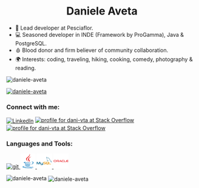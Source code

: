 <h1 align="center">Daniele Aveta</h1>

- 💼 Lead developer at Pesciaflor.<br/>
- 💻 Seasoned developer in INDE (Framework by ProGamma), Java & PostgreSQL.<br/>
- 🩸 Blood donor and firm believer of community collaboration.<br/>
- 🌍 Interests: coding, traveling, hiking, cooking, comedy, photography & reading.<br/>

<p align="left"> <img src="https://komarev.com/ghpvc/?username=daniele-aveta&label=Profile%20views&color=0e75b6&style=flat" alt="daniele-aveta" /> </p>

<p align="left"> <a href="https://github.com/ryo-ma/github-profile-trophy"><img src="https://github-profile-trophy.vercel.app/?username=daniele-aveta" alt="daniele-aveta" /></a> </p>

<h3 align="left">Connect with me:</h3>
<p align="left">
<a href="https://www.linkedin.com/in/daniele-aveta/" target="blank"><img align="center" src="https://cdn-icons-png.flaticon.com/512/174/174857.png" alt="LinkedIn" height="30" width="40" /></a>
<a href="https://stackoverflow.com/users/4415625/dani-vta"><img src="https://stackoverflow.com/users/flair/4415625.png" width="208" height="58" alt="profile for dani-vta at Stack Overflow" title="profile for dani-vta at Stack Overflow"></a>
<a href="https://stackoverflow.com/users/4415625/" target="blank"><img align="center" src="https://stackoverflow.com/users/flair/4415625.png" alt="profile for dani-vta at Stack Overflow" height="30" width="40" /></a>
</p>

<h3 align="left">Languages and Tools:</h3>
<p align="left"> 
  <a href="https://git-scm.com/" target="_blank" rel="noreferrer"> <img src="https://www.vectorlogo.zone/logos/git-scm/git-scm-icon.svg" alt="git" width="40" height="40"/> </a> 
  <a href="https://www.java.com" target="_blank" rel="noreferrer"> <img src="https://raw.githubusercontent.com/devicons/devicon/master/icons/java/java-original.svg" alt="java" width="40" height="40"/> </a> 
  <a href="https://www.mysql.com/" target="_blank" rel="noreferrer"> <img src="https://raw.githubusercontent.com/devicons/devicon/master/icons/mysql/mysql-original-wordmark.svg" alt="mysql" width="40" height="40"/> </a> 
  <a href="https://www.oracle.com/" target="_blank" rel="noreferrer"> <img src="https://raw.githubusercontent.com/devicons/devicon/master/icons/oracle/oracle-original.svg" alt="oracle" width="40" height="40"/> </a> 
</p>

<p><img align="left" src="https://github-readme-stats.vercel.app/api/top-langs?username=daniele-aveta&show_icons=true&locale=en&layout=compact" alt="daniele-aveta" /></p>

<p>&nbsp;<img align="center" src="https://github-readme-stats.vercel.app/api?username=daniele-aveta&show_icons=true&locale=en" alt="daniele-aveta" /></p>
<!---
daniele-aveta/daniele-aveta is a ✨ special ✨ repository because its `README.md` (this file) appears on your GitHub profile.
You can click the Preview link to take a look at your changes.
--->
